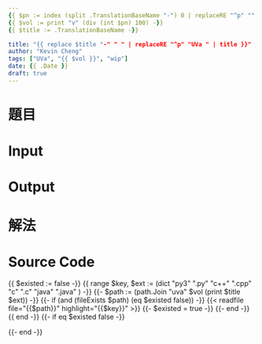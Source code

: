 ```yaml
---
{{ $pn := index (split .TranslationBaseName "-") 0 | replaceRE "^p" "" -}}
{{ $vol := print "v" (div (int $pn) 100) -}}
{{ $title := .TranslationBaseName -}}

title: "{{ replace $title "-" " " | replaceRE "^p" "UVa " | title }}"
author: "Kevin Cheng"
tags: ["UVa", "{{ $vol }}", "wip"]
date: {{ .Date }}
draft: true
---
```


# 題目


<!--more-->

# Input


# Output


# 解法


# Source Code

{{ $existed := false -}}
{{ range $key, $ext := (dict "py3" ".py" "c++" ".cpp" "c" ".c" "java" ".java" ) -}}
	{{- $path := (path.Join "uva" $vol (print $title $ext)) -}}
	{{- if (and (fileExists $path) (eq $existed false)) -}}
{{< readfile file="{{$path}}" highlight="{{$key}}" >}}
		{{- $existed = true -}}
	{{- end -}}
{{ end -}}
{{- if eq $existed false -}}
<!-- < readfile file="uva/OOXX" highlight="OOXX" > -->
{{- end -}}

